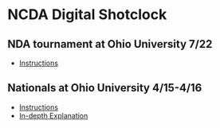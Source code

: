 # NCDA Digital Shotclock
## NDA tournament at Ohio University 7/22
- [Instructions](https://docs.google.com/document/d/1FlVhUcZZ_hZuhlRXBhw4exsBqNgNxJDuXdmSlRYzH_s/edit?usp=sharing)

## Nationals at Ohio University 4/15-4/16
- [Instructions](https://docs.google.com/document/d/1hVsBy8HTdTe5EMi5zRic1piwaBEUPV47hFsI3aK5j1Q/edit?usp=sharing)
- [In-depth Explanation](https://www.youtube.com/watch?v=84cbX2pEHPM)
